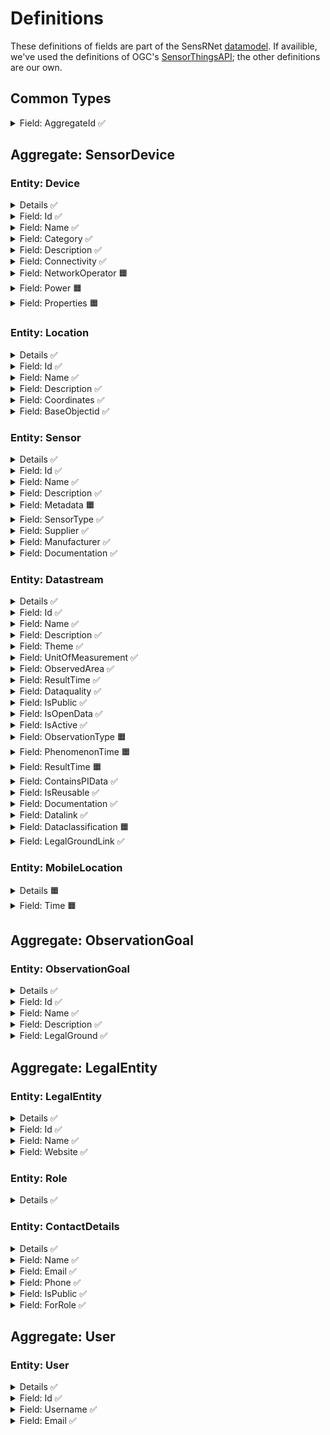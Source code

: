 # Definitions

These definitions of fields are part of the SensRNet [datamodel](Model.md). If availible, we've used the definitions of OGC's [SensorThingsAPI](https://www.ogc.org/standards/sensorthings); the other definitions are our own.

## Common Types

<details>
  <summary>Field: AggregateId ✅</summary>
  <lu>
  <li><i>Definition (EN)</i>: Identification number of the Aggregate </li>
  <li><i>Definitie (NL)</i>: Identificatienummer van de gegevensgroep </li>
  <li><i>NL</i>: Aggregatie identificatie </li>
  </ul>

</details>

## Aggregate: SensorDevice

### Entity: Device

<details>
  <summary>Details ✅</summary>
  <lu>
  <li><i>Definition (EN)</i>: An object of the physical world (physical things) or the information world (virtual things) that is capable of being identified and integrated into communication networks </li>
  <li><i>Definitie (NL)</i>: Een fysiek of virtueel ding dat verbonden en geïdentificeerd kan worden in communicatienetwerken. </li>
  <li><i>NL</i>: Apparaat </li>
  <li><i>SensorThingsAPI (if different)</i>: Thing </li>
  <li><i>More info</i>: Meetstation, Citybeacon </li>
  </lu>
</details>

<details>
  <summary>Field: Id ✅</summary>
  <lu>
  <li><i>Definition (EN)</i>: SensRNet Identification number for the device </li>
  <li><i>Definitie (NL)</i>: Een SensRNet-identificatienummer voor het apparaat. </li>
  <li><i>NL</i>: Identificatienummer </li>
  <li><i>More info</i>: SensRnet.DeviceId </li>
  </ul>

</details>

<details>
  <summary>Field: Name ✅</summary>
  <lu>
  <li><i>Definition (EN)</i>: </li>
  <li><i>Definitie (NL)</i>: </li>
  <li><i>NL</i>: Naam </li>
  </ul>

</details>

<details>
  <summary>Field: Category ✅</summary>
  <lu>
  <li><i>Definition (EN)</i>: The broadest characterisation of the device </li>
  <li><i>Definitie (NL)</i>: De meest algemene typering van het apparaat </li>
  <li><i>NL</i>: Categorie </li>
  <li><i>More info</i>: Sensor, camera, beacon (baken) </li>
  </ul>

</details>

<details>
  <summary>Field: Description ✅</summary>
  <lu>
  <li><i>Definition (EN)</i>: This is a short description of the corresponding Thing entity. </li>
  <li><i>Definitie (NL)</i>: Een korte omschrijving van het apparaat. </li>
  <li><i>NL</i>: Omschrijving apparaat </li>
  <li><i>SensorThingsAPI (if different)</i>: Description </li>
  <li><i>More info</i>: Sensor system monitoring area temperature </li>
  </ul>

</details>

<details>
  <summary>Field: Connectivity ✅</summary>
  <lu>
  <li><i>Definition (EN)</i>: The way in which the device is connected to communication networks </li>
  <li><i>Definitie (NL)</i>: De wijze waarop het apparaat verbonden is aan communicatienetwerken. </li>
  <li><i>NL</i>: Connectiviteit </li>
  <li><i>More info</i>: Bedraad, LTE, Wifi, Mesh </li>
  </ul>

</details>

<details>
  <summary title="not (yet) implemented">Field: NetworkOperator 🟧</summary>
  <lu>
  <li><i>Definition (EN)</i>: The supplier and operator of the connected communication network. </li>
  <li><i>Definitie (NL)</i>: De leverancier en beheerder van het verbonden communicatienetwerk. </li>
  <li><i>NL</i>: Netwerkoperator </li>
  </ul>

</details>

<details>
  <summary title="not (yet) implemented">Field: Power 🟧</summary>
  <lu>
  <li><i>Definition (EN)</i>: The way in which the device is supplied with power </li>
  <li><i>Definitie (NL)</i>: De wijze waarop het apparaat van stroom voorzien wordt. </li>
  <li><i>NL</i>: Stroomvoorziening </li>
  </ul>

</details>

<details>
  <summary title="not (yet) implemented">Field: Properties 🟧</summary>
  <lu>
  <li><i>Definition (EN)</i>: A JSON Object containing user-annotated properties as key-value pairs. </li>
  <li><i>Definitie (NL)</i>: </li>
  <li><i>NL</i>: Eigenschappen </li>
  </ul>

</details>

### Entity: Location

<details>
  <summary>Details ✅</summary>
  <lu>
  <li><i>Definition (EN)</i>: The last known location of the Thing. </li>
  <li><i>Definitie (NL)</i>: De laatst bekende locatie van het apparaat </li>
  <li><i>NL</i>: Locatie </li>
  </lu>
</details>

<details>
  <summary>Field: Id ✅</summary>
  <lu>
  <li><i>Definition (EN)</i>: SensRNet identification number for the Location </li>
  <li><i>Definitie (NL)</i>: SensRNet-identificatienummer voor de locatie. </li>
  <li><i>NL</i>: Identificatienummer </li>
  </ul>

</details>

<details>
  <summary>Field: Name ✅</summary>
  <lu>
  <li><i>Definition (EN)</i>: A property provides a label for Location, commonly a desciptive name </li>
  <li><i>Definitie (NL)</i>: Naam van de locatie </li>
  <li><i>NL</i>: Naam </li>
  </ul>

</details>

<details>
  <summary>Field: Description ✅</summary>
  <lu>
  <li><i>Definition (EN)</i>: The description about the Location. </li>
  <li><i>Definitie (NL)</i>: Een korte omschrijving van de locatie. </li>
  <li><i>NL</i>: Opstelpunt omschrijving </li>
  <li><i>More info</i>: University of Calgary, CCIT building </li>
  </ul>

</details>

<details>
  <summary>Field: Coordinates ✅</summary>
  <lu>
  <li><i>Definition (EN)</i>: The coordinates of the location in X, Y, and elevation (Z). </li>
  <li><i>Definitie (NL)</i>: De coördinaten van de locatie in X, Y en hoogte (Z). </li>
  <li><i>NL</i>: XYZ-coördinaten </li>
  <li><i>More info</i>: e.g. [-114.133, 51.08, 5], <a href="https://github.com/kadaster-labs/sensrnet-home/issues/93">home#93</a></li>
  </ul>

</details>

<details>
  <summary>Field: BaseObjectid ✅</summary>
  <lu>
  <li><i>Definition (EN)</i>: Reference to external id </li>
  <li><i>Definitie (NL)</i>: Een verwijzing naar de BGT-code voor het object waaraan of waarop het apparaat geplaatst is. </li>
  <li><i>NL</i>: Extern object-id </li>
  </ul>

</details>

### Entity: Sensor

<details>
  <summary>Details ✅</summary>
  <lu>
  <li><i>Definition (EN)</i>: An instrument that observes a property or phenomenon with the goal of producing an estimate of the value of the property </li>
  <li><i>Definitie (NL)</i>: Apparaat voor de meting van een fysieke grootheid (bijv. temperatuur, licht, druk, elektriciteit). </li>
  <li><i>NL</i>: Sensor </li>
  </lu>
</details>

<details>
  <summary>Field: Id ✅</summary>
  <lu>
  <li><i>Definition (EN)</i>: SensRNet identification number for the sensor </li>
  <li><i>Definitie (NL)</i>: Een SensRNet-identificatienummer voor de sensor </li>
  <li><i>NL</i>: Identificatienummer </li>
  <li><i>More info</i>: <a href="https://github.com/kadaster-labs/sensrnet-home/issues/94">home#94</a></li>
  </ul>

</details>

<details>
  <summary>Field: Name ✅</summary>
  <lu>
  <li><i>Definition (EN)</i>: A property provides a label for Sensor entity, commonly a descriptive name. </li>
  <li><i>Definitie (NL)</i>: Een korte aanduiding van de sensor. </li>
  <li><i>NL</i>: Naam </li>
  <li><i>More info</i>: DHT22 </li>
  </ul>

</details>

<details>
  <summary>Field: Description ✅</summary>
  <lu>
  <li><i>Definition (EN)</i>: The description about the sensor </li>
  <li><i>Definitie (NL)</i>: Een korte omschrijving van de sensor </li>
  <li><i>NL</i>: Omschrijving sensor </li>
  </ul>

</details>

<details>
  <summary title="not (yet) implemented">Field: Metadata 🟧</summary>
  <lu>
  <li><i>Definition (EN)</i>: Contextual information that describes the characteristics of specific data. </li>
  <li><i>Definitie (NL)</i>: Contextuele informatie die de karakteristieken van bepaalde gegevens beschrijven. </li>
  <li><i>NL</i>: Metadata </li>
  </ul>

</details>

<details>
  <summary>Field: SensorType ✅</summary>
  <lu>
  <li><i>Definition (EN)</i>: The technical qualification of the Sensor entity. </li>
  <li><i>Definitie (NL)</i>: Een typering van de sensor op basis van technische mogelijkheden van de sensor. </li>
  <li><i>NL</i>: Sensortype </li>
  <li><i>More info</i>: Conform <a href="../Waardelijst_Sensortypes.xlsx">Sensortypes (Excel)</a></li>
  </ul>

</details>

<details>
  <summary>Field: Supplier ✅</summary>
  <lu>
  <li><i>Definition (EN)</i>: The organisation responsible for the supply of the sensor and contracting party for the owner of the sensor. </li>
  <li><i>Definitie (NL)</i>: De organisatie die verantwoordelijk is voor de levering van de sensor en contractpartij is voor de eigenaar van de sensor. </li>
  <li><i>NL</i>: Leverancier </li>
  <li><i>More info</i>: <a href="https://github.com/kadaster-labs/sensrnet-home/issues/102">home#102</a></li>
  </ul>

</details>

<details>
  <summary>Field: Manufacturer ✅</summary>
  <lu>
  <li><i>Definition (EN)</i>: The organisation responsible for producing the sensor. </li>
  <li><i>Definitie (NL)</i>: De organisatie die verantwoordelijk is voor de productie van de sensor. </li>
  <li><i>NL</i>: Fabrikant </li>
  <li><i>More info</i>: <a href="https://github.com/kadaster-labs/sensrnet-home/issues/102">home#102</a></li>
  </ul>

</details>

<details>
  <summary>Field: Documentation ✅</summary>
  <lu>
  <li><i>Definition (EN)</i>: The detailed description of the Sensor or system. The metadata type is defined by encodingType. </li>
  <li><i>Definitie (NL)</i>: Een verwijziging naar gedetailleerde beschrijvingen en technische documentatie. </li>
  <li><i>NL</i>: Documentatie </li>
  <li><i>SensorThingsAPI (if different)</i>: Metadata </li>
  <li><i>More info</i>: https://cdn-shop.adafruit.com/datasheets/DHT22.pdf </li>
  </ul>

</details>

### Entity: Datastream

<details>
  <summary>Details ✅</summary>
  <lu>
  <li><i>Definition (EN)</i>: A collection of Observations measuring the same ObservedProperty and produced by the same Sensor. </li>
  <li><i>Definitie (NL)</i>: Een continue levering of collectie van data gericht op één waarneming, verzameld door één sensor. </li>
  <li><i>NL</i>: Datastroom </li>
  </lu>
</details>

<details>
  <summary>Field: Id ✅</summary>
  <lu>
  <li><i>Definition (EN)</i>: SensRNet identification number of the datastream </li>
  <li><i>Definitie (NL)</i>: Een SensRNet-identificatienummer voor de datastroom. </li>
  <li><i>NL</i>: Identificatienummer </li>
  <li><i>More info</i>: <a href="https://github.com/kadaster-labs/sensrnet-home/issues/94">home#94</a></li>
  </ul>

</details>

<details>
  <summary>Field: Name ✅</summary>
  <lu>
  <li><i>Definition (EN)</i>: A property provides a label for Datastream entity, commonly a descriptive name. </li>
  <li><i>Definitie (NL)</i>: Een korte aanduiding van de datastroom. </li>
  <li><i>NL</i>: Naam </li>
  <li><i>More info</i>: Air Temperature DS </li>
  </ul>

</details>

<details>
  <summary>Field: Description ✅</summary>
  <lu>
  <li><i>Definition (EN)</i>: The description of the Datastream entity. </li>
  <li><i>Definitie (NL)</i>: Een korte omschrijving van de datastream. </li>
  <li><i>NL</i>: Omschrijving datastroom </li>
  <li><i>More info</i>: Datastream for recording temperature </li>
  </ul>

</details>

<details>
  <summary>Field: Theme ✅</summary>
  <lu>
  <li><i>Definition (EN)</i>: A functional classification of the datastream </li>
  <li><i>Definitie (NL)</i>: Een functionele classificatie van de datastroom. </li>
  <li><i>NL</i>: Thema </li>
  <li><i>More info</i>: Conform TOP 1.1, zie <a href="../Waardelijst_Datastreams_Themes.xlsx">Themes (Excel)</a>, <a href="https://github.com/kadaster-labs/sensrnet-home/issues/97">home#97</a>, <a href="https://github.com/kadaster-labs/sensrnet-home/issues/187">home#187</a></li>
  </ul>

</details>

<details>
  <summary>Field: UnitOfMeasurement ✅</summary>
  <lu>
  <li><i>Definition (EN)</i>: "A JSON Object containing three key-value pairs. The name property presents the full name of the unitOfMeasurement; the symbol property shows the textual form of the unit symbol; and the definition contains the URI defining the unitOfMeasurement. The values of these properties SHOULD follow the Unified Code for Unit of Measure (UCUM)." </li>
  <li><i>Definitie (NL)</i>: De eenheid waarmee de waardes die weergegeven worden in de datastream aangegeven worden. </li>
  <li><i>NL</i>: Meeteenheid </li>
  </ul>

</details>

<details>
  <summary>Field: ObservedArea ✅</summary>
  <lu>
  <li><i>Definition (EN)</i>: The spatial bounding box of the spatial extent of all FeaturesOfInterest that belong to the Observations associated with this Datastream. </li>
  <li><i>Definitie (NL)</i>: Het gebied waarover de datastroom informatie geeft. </li>
  <li><i>NL</i>: Waargenomen gebied </li>
  </ul>

</details>

<details>
  <summary>Field: ResultTime ✅</summary>
  <lu>
  <li><i>Definition (EN)</i>: The temporal interval of the result times of all observations belonging to this Datastream. </li>
  <li><i>Definitie (NL)</i>: De tijdsinterval tussen de waardes die weergegeven worden in de datastroom. </li>
  <li><i>NL</i>: Datafrequentie </li>
  </ul>

</details>

<details>
  <summary>Field: Dataquality ✅</summary>
  <lu>
  <li><i>Definition (EN)</i>: The degree of pollution or inconsistency of the measured values in the datastream </li>
  <li><i>Definitie (NL)</i>: De mate van ruis in of afwijkingen van de waardes die weergegeven worden in de datastream. </li>
  <li><i>NL</i>: Datakwaliteit </li>
  <li><i>More info</i>: Laag, voldoende, hoog, <a href="https://github.com/kadaster-labs/sensrnet-home/issues/99">home#99</a></li>
  </ul>

</details>

<details>
  <summary title="implemented">Field: IsPublic ✅</summary>
  <lu>
  <li><i>Definition (EN)</i>: <b>Indicating if data about the datastream is publicly available.</b></li>
  <li><i>Definitie (NL)</i>: Geeft aan of gegevens over de datastroom publiek beschikbaar zijn. </li>
  <li><i>NL</i>: Publiek beschikbaar </li>
  <li><i>More info</i>: <a href="https://github.com/kadaster-labs/sensrnet-home/issues/100">#100</a></li>
  </ul>

</details>

<details>
  <summary>Field: IsOpenData ✅</summary>
  <lu>
  <li><i>Definition (EN)</i>: Indicating if values in the datastream are freely available and usable. </li>
  <li><i>Definitie (NL)</i>: Geeft aan of de waardes in de datastroom vrij beschikbaar en bruikbaar zijn. </li>
  <li><i>NL</i>: Open data </li>
  </ul>

</details>

<details>
  <summary>Field: IsActive ✅</summary>
  <lu>
  <li><i>Definition (EN)</i>: </li>
  <li><i>Definitie (NL)</i>: Geeft aan of de datastroom beschikbaar is en actief waardes oplevert. </li>
  <li><i>NL</i>: Actief </li>
  </ul>

</details>

<details>
  <summary title="not (yet) implemented">Field: ObservationType 🟧</summary>
  <lu>
  <li><i>Definition (EN)</i>: </li>
  <li><i>Definitie (NL)</i>: </li>
  <li><i>NL</i>: Type observatie </li>
  </ul>

</details>

<details>
  <summary title="not (yet) implemented">Field: PhenomenonTime 🟧</summary>
  <lu>
  <li><i>Definition (EN)</i>: The time when or the interval during which the observation happened. </li>
  <li><i>Definitie (NL)</i>: Het tijdstip of de tijdsduur van de waarneming </li>
  <li><i>NL</i>: Tijdsperiode waarneming </li>
  <li><i>More info</i>: Niet per se gelijk aan het TijdstipResultaat. Kan een tijdstip zijn of een interval of een andere tijdseenheid<br> Not necessarily the same as the ResultTime. May be an interval or an instant time, or some other compound temporal entity </li>
  </ul>

</details>

<details>
  <summary title="not (yet) implemented">Field: ResultTime 🟧</summary>
  <lu>
  <li><i>Definition (EN)</i>: The instant time when the observation activity was completed. </li>
  <li><i>Definitie (NL)</i>: Het tijdstip waarop de waarneming is beëindigd. </li>
  <li><i>NL</i>: Tijdstip resultaat </li>
  </ul>

</details>

<details>
  <summary>Field: ContainsPIData ✅</summary>
  <lu>
  <li><i>Definition (EN)</i>: Indicates whether the values ??displayed in the data stream can be traced back to individual persons. </li>
  <li><i>Definitie (NL)</i>: Geeft aan of de waardes die weergegeven worden in de datastroom herleidbaar zijn tot individuele personen. </li>
  <li><i>NL</i>: Bevat persoonsgegevens </li>
  </ul>

</details>

<details>
  <summary>Field: IsReusable ✅</summary>
  <lu>
  <li><i>Definition (EN)</i>: Indicates whether the values ??displayed in the data stream are reusable for other purposes. </li>
  <li><i>Definitie (NL)</i>: Geeft aan of de waardes die weergegeven worden in de datastroom herbruikbaar zijn voor andere doelen. </li>
  <li><i>NL</i>: Herbruikbaar </li>
  </ul>

</details>

<details>
  <summary>Field: Documentation ✅</summary>
  <lu>
  <li><i>Definition (EN)</i>: A reference to detailed descriptions and technical documentation. </li>
  <li><i>Definitie (NL)</i>: Een verwijziging naar gedetailleerde beschrijvingen en technische documentatie. </li>
  <li><i>NL</i>: Documentatie </li>
  </ul>

</details>

<details>
  <summary>Field: Datalink ✅</summary>
  <lu>
  <li><i>Definition (EN)</i>: A reference to the data stream. </li>
  <li><i>Definitie (NL)</i>: Een verwijziging naar de datastroom. </li>
  <li><i>NL</i>: Datalink </li>
  </ul>

</details>

<details>
  <summary title="not (yet) implemented">Field: Dataclassification 🟧</summary>
  <lu>
  <li><i>Definition (EN)</i>: </li>
  <li><i>Definitie (NL)</i>: </li>
  <li><i>NL</i>: Dataclassificatie </li>
  <li><i>More info</i>: Conform Beschikbaarheid, Integriteit, Vertrouwelijkheid </li>
  </ul>

</details>

<details>
  <summary>Field: LegalGroundLink ✅</summary>
  <lu>
  <li><i>Definition (EN)</i>: The link to regulations for the legal ground </li>
  <li><i>Definitie (NL)</i>: De link naar de regelgeving voor de wettelijke basis </li>
  <li><i>NL</i>: Grondslag link </li>
  </ul>

</details>

### Entity: MobileLocation

<details>
  <summary title="not (yet) implemented">Details 🟧</summary>
  <lu>
  <li><i>Definition (EN)</i>: The times of the current (i.e., last known) and previous locations of the Thing. </li>
  <li><i>Definitie (NL)</i>: Het tijdstip van de huidige (laatst bekende) en voorgaande locaties van het apparaat </li>
  <li><i>NL</i>: Voorgaande locatie </li>
  <li><i>SensorThingsAPI (if different)</i>: HistoricalLocation </li>
  <li><i>More info</i>: lat/lon 52.35,4.92 </li>
  </lu>
</details>

<details>
  <summary title="not (yet) implemented">Field: Time 🟧</summary>
  <lu>
  <li><i>Definition (EN)</i>: The time when the Thing is known at the Location. </li>
  <li><i>Definitie (NL)</i>: Het tijdstip waarop het apparaat op de locatie was </li>
  <li><i>NL</i>: Tijdstip </li>
  <li><i>More info</i>: 1-8-2018 13:42 </li>
  </ul>

</details>

## Aggregate: ObservationGoal

### Entity: ObservationGoal

<details>
  <summary>Details ✅</summary>
  <lu>
  <li><i>Definition (EN)</i>: The goal of measuring </li>
  <li><i>Definitie (NL)</i>: Het doel of de grondslag van</li> de waarneming 
  <li><i>NL</i>: Doel van de waarneming </li>
  <li><i>More info</i>: Beoordelen van veiligheid </li>
  </lu>
</details>

<details>
  <summary>Field: Id ✅</summary>
  <lu>
  <li><i>Definition (EN)</i>: Sensrnet identification number of the observation goal </li>
  <li><i>Definitie (NL)</i>: SensRNet-identificatienummer voor het doel van de waarneming. </li>
  <li><i>NL</i>: Identificatienummer </li>
  </ul>

</details>

<details>
  <summary>Field: Name ✅</summary>
  <lu>
  <li><i>Definition (EN)</i>: The name of the observation goal. </li>
  <li><i>Definitie (NL)</i>: De naam van het doel van de waarneming </li>
  <li><i>NL</i>: Naam </li>
  </ul>

</details>

<details>
  <summary>Field: Description ✅</summary>
  <lu>
  <li><i>Definition (EN)</i>: The short description of the goal of the observation </li>
  <li><i>Definitie (NL)</i>: Een korte omschrijving van het doel van de waarneming </li>
  <li><i>NL</i>: Beschrijving </li>
  </ul>

</details>

<details>
  <summary>Field: LegalGround ✅</summary>
  <lu>
  <li><i>Definition (EN)</i>: The legal basis for the observation, e.g. mandate, license </li>
  <li><i>Definitie (NL)</i>: De wettelijke basis van de waarneming, bijv. door aanwijzing of vergunningsplicht. </li>
  <li><i>NL</i>: Wettelijke grondslag </li>
  <li><i>More info</i>: Verwijzing naar privacyverklaring of register van verwerkingen, <a href="https://github.com/kadaster-labs/sensrnet-home/issues/95">home#95</a></li>
  </ul>

</details>

## Aggregate: LegalEntity

### Entity: LegalEntity

<details>
  <summary>Details ✅</summary>
  <lu>
  <li><i>Definition (EN)</i>: An entity with legal personality, including legal persons under public laws, denominations, legal persons under private law and natural persons. </li>
  <li><i>Definitie (NL)</i>: Een entiteit met rechtspersoonlijkheid, waaronder publiekrechtelijke rechtspersonen, kerkgenootschappen,  privaatrechtelijke rechtspersonen en natuurli</li>jke personen. 
  <li><i>NL</i>: Rechtspersoon </li>
  </lu>
</details>

<details>
  <summary>Field: Id ✅</summary>
  <lu>
  <li><i>Definition (EN)</i>: SensRNet Identification number for the legal entity </li>
  <li><i>Definitie (NL)</i>: Een SensRNet-identificatienummer voor de rechtspersoon. </li>
  <li><i>NL</i>: Identificatienummer </li>
  <li><i>More info</i>: SensRnet.OrganisationId </li>
  </ul>

</details>

<details>
  <summary>Field: Name ✅</summary>
  <lu>
  <li><i>Definition (EN)</i>: A property provides a label for the legal entity, commonly a descriptive name. </li>
  <li><i>Definitie (NL)</i>: Een korte aanduiding van de rechtspersoon. </li>
  <li><i>NL</i>: Naam </li>
  </ul>

</details>

<details>
  <summary>Field: Website ✅</summary>
  <lu>
  <li><i>Definition (EN)</i>: </li>
  <li><i>Definitie (NL)</i>: Het webadres (url) van de website van de rechtspersoon. </li>
  <li><i>NL</i>: Website </li>
  </ul>

</details>

### Entity: Role

<details>
  <summary>Details ✅</summary>
  <lu>
  <li><i>Definition (EN)</i>: Rights connected to role </li>
  <li><i>Definitie (NL)</i>: Geheel aan autorisaties in de S</li>ensrnet-applicatie, gekoppeld aan de rol van de gebruiker. 
  <li><i>NL</i>: Rol </li>
  </lu>
</details>

### Entity: ContactDetails

<details>
  <summary>Details ✅</summary>
  <lu>
  <li><i>Definition (EN)</i>: The way of contacting the legal entity </li>
  <li><i>Definitie (NL)</i>: De wijze waarop contact gelegd kan worden met</li> de rechtspersoon. 
  <li><i>NL</i>: Contactgegevens </li>
  </lu>
</details>

<details>
  <summary>Field: Name ✅</summary>
  <lu>
  <li><i>Definition (EN)</i>: A property provides a label for the contact entity, commonly a descriptive name. </li>
  <li><i>Definitie (NL)</i>: Een korte aanduiding van de rechtspersoon waarmee contact gelegd kan worden. </li>
  <li><i>NL</i>: Naam </li>
  <li><i>More info</i>: Bijv. Klantcontactcentrum gemeente Nijmegen of Gemeente Nijmegen </li>
  </ul>

</details>

<details>
  <summary>Field: Email ✅</summary>
  <lu>
  <li><i>Definition (EN)</i>: The e-mail address by which the legal entity can be contacted. </li>
  <li><i>Definitie (NL)</i>: Het e-mailadres van de rechtspersoon waarmee contact gelegd kan worden. </li>
  <li><i>NL</i>: E-mail </li>
  <li><i>More info</i>: For privacy reasons this should conform this <a href="../Waardelijst_Public_E-mail-mask.xlsx">mask (Excel)</a> </li>
  </ul>

</details>

<details>
  <summary>Field: Phone ✅</summary>
  <lu>
  <li><i>Definition (EN)</i>: The phone number address by which the legal entity can be contacted. </li>
  <li><i>Definitie (NL)</i>: Het telefoonnummer van de rechtspersoon waarmee contact gelegd kan worden. </li>
  <li><i>NL</i>: Telefoonnummer </li>
  </ul>

</details>

<details>
  <summary>Field: IsPublic ✅</summary>
  <lu>
  <li><i>Definition (EN)</i>: Indicates whether the contact details are public </li>
  <li><i>Definitie (NL)</i>: Geeft aan of de contactgegevens publiek zijn </li>
  <li><i>NL</i>: Is openbaar </li>
  </ul>

</details>

<details>
  <summary>Field: ForRole ✅</summary>
  <lu>
  <li><i>Definition (EN)</i>: Indicates the role for which the contact details may be used </li>
  <li><i>Definitie (NL)</i>: Geeft de rol aan waarvoor de contactgegevens gelden </li>
  <li><i>NL</i>: De rol voor contactgegevens </li>
  </ul>

</details>

## Aggregate: User

### Entity: User

<details>
  <summary>Details ✅</summary>
  <lu>
  <li><i>Definition (EN)</i>: An user of the SensRNet-application. </li>
  <li><i>Definitie (NL)</i>: Een gebruiker van de SensRNet-applicatie. </li>
  <li><i>NL</i>: </li>
  </lu>
</details>

<details>
  <summary>Field: Id ✅</summary>
  <lu>
  <li><i>Definition (EN)</i>: SensRNet Identification number for the user </li>
  <li><i>Definitie (NL)</i>: Een SensRNet-identificatienummer voor gebruiker. </li>
  <li><i>NL</i>: Identificatienummer </li>
  <li><i>More info</i>: SensRnet.UserId </li>
  </ul>

</details>

<details>
  <summary>Field: Username ✅</summary>
  <lu>
  <li><i>Definition (EN)</i>: User name by which the user is known in the SensRNet-application </li>
  <li><i>Definitie (NL)</i>: De naam waarmee de gebruiker in de SensRNet-applicatie bekend is. </li>
  <li><i>NL</i>: Gebruikersnaam </li>
  </ul>

</details>

<details>
  <summary>Field: Email ✅</summary>
  <lu>
  <li><i>Definition (EN)</i>: The e-mail address of the user </li>
  <li><i>Definitie (NL)</i>: Het e-mailadres van de gebruiker. </li>
  <li><i>NL</i>: E-mail </li>
  </ul>

</details>
